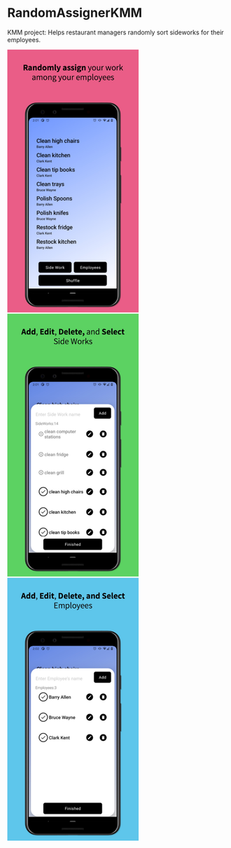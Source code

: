 # RandomAssignerKMM
KMM project: Helps restaurant managers randomly sort sideworks for their employees.


<img src=/screenshot1.jpeg alt="alt text" width="300">
<img src=/screenshot2.jpeg alt="alt text" width="300">
<img src=/screenshot3.jpeg alt="alt text" width="300">
 


